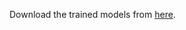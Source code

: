 Download the trained models from [here](https://drive.google.com/drive/folders/1CvxrnACZz5O6z9XecSi7nPF0VsOvuXo2?usp=drive_link).
